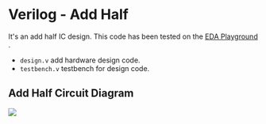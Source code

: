 # Verilog - Add Half

It's an add half IC design. This code has been tested on the [ EDA Playground ]( https://edaplayground.com/x/qsAM ).

- `design.v` add hardware design code.
- `testbench.v` testbench for design code.

## Add Half Circuit Diagram
<img src="https://www.techopedia.com/wp-content/uploads/2023/03/9097e01b7bfd4e8dbf671dcfa129beae.png" />
